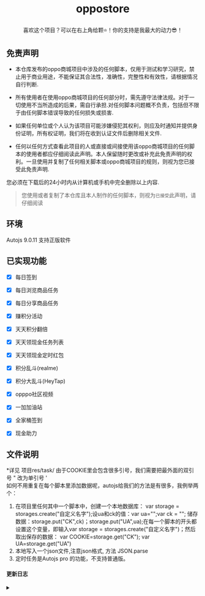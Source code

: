 # <p align="center">oppostore</p>
<p align="center"></P>
<p align="center">喜欢这个项目？可以在右上角给颗⭐！你的支持是我最大的动力😎！</P>

## 免责声明
- 本仓库发布的oppo商城项目中涉及的任何脚本，仅用于测试和学习研究，禁止用于商业用途，不能保证其合法性，准确性，完整性和有效性，请根据情况自行判断.

- 所有使用者在使用oppo商城项目的任何部分时，需先遵守法律法规。对于一切使用不当所造成的后果，需自行承担.对任何脚本问题概不负责，包括但不限于由任何脚本错误导致的任何损失或损害.

- 如果任何单位或个人认为该项目可能涉嫌侵犯其权利，则应及时通知并提供身份证明，所有权证明，我们将在收到认证文件后删除相关文件.

- 任何以任何方式查看此项目的人或直接或间接使用该oppo商城项目的任何脚本的使用者都应仔细阅读此声明。本人保留随时更改或补充此免责声明的权利。一旦使用并复制了任何相关脚本或oppo商城项目的规则，则视为您已接受此免责声明.

您必须在下载后的24小时内从计算机或手机中完全删除以上内容.

> 您使用或者复制了本仓库且本人制作的任何脚本，则视为`已接受`此声明，请仔细阅读

## 环境

Autojs 9.0.11
支持正版软件

## 已实现功能
* [x] 每日签到
* [x] 每日浏览商品任务
* [x] 每日分享商品任务
* [x] 赚积分活动
* [x] 天天积分翻倍
* [x] 天天领现金任务列表
* [x] 天天领现金定时红包
* [x] 积分乱斗(realme)
* [x] 积分大乱斗(HeyTap)
* [x] opppo社区视频
* [x] 一加加油站
* [x] 全家桶签到
* [x] 现金助力




## 文件说明
*详见 项目res/task/
由于COOKIE里会包含很多引号，我们需要把最外面的双引号 " 改为单引号 '  
如何不用重复在每个脚本里添加数据呢，autojs给我们的方法是有很多，我例举两个：
1.  在项目里任何其中一个脚本中，创建一个本地数据库： var storage = storages.create("自定义名字");设ua和ck的值：var ua="";var ck = ""; 储存数据：storage.put("CK",ck)；storage.put("UA",ua);在每一个脚本的开头都设置这个变量，即输入var storage = storages.create("自定义名字")；然后取出保存的数据： var COOKIE=storage.get("CK"); var UA=storage.get("UA")
2.  本地写入一个json文件,注意json格式, 方法 JSON.parse
3.  定时任务是Autojs pro 的功能，不支持普通版。



#### 更新日志
<details>
<summary> </summary>
 
> 证明该项目仍然存活

2021-11-25

</details>
